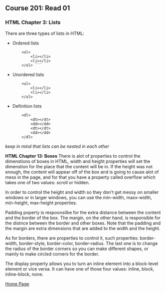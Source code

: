 ## **Course 201: Read 01**


### **HTML Chapter 3: Lists**
There are three types of lists in HTML:
* Ordered lists
    ``` 
        <ol>
            <li></li>
            <li></li>
        </ol> ```
* Unordered lists
    ``` 
        <ul>
            <li></li>
            <li></li>
        </ul> 
    ```
* Definition lists
    ``` 
        <dl>
            <dt></dt>
            <dd></dd>
            <dt></dt>
            <dd></dd>
        </dl> 
    ```
*keep in mind that lists can be nested in each other*


**HTML Chapter 13: Boxes**
There is alot of properties to control the dimenstions of boxes in HTML, width and height properties will set the dimenstion for the place that the content will be in.
If the height was not enough, the content will appear off of the box and is going to cause alot of mess in the page, and for that you have a property called overflow which takes one of two values: scroll or hidden.

In order to control the height and width so they don't get messy on smaller windows or in larger windows, you can use the min-width, maxx-width, min-height, max-height properties.

Padding poperty is respoonsilbe for the extra distance between the content and the border of the box. The margin, on the other hand, is responsible for the distnce between the border and other boxes. Note that the padding and the margin are extra dimensions that are added to the width and the height.

As for borders, there are properties to control it, such properties: border-width, border-style, border-color, border-radius. The last one is to change the radius of the border corners so you can make different shapes, or mainly to make circled corners for the border.

The display property allows you to turn an inline element into a block-level element or vice versa. It can have one of those four values: inline, block, inline-block, none. 




[Home Page](README.md)
